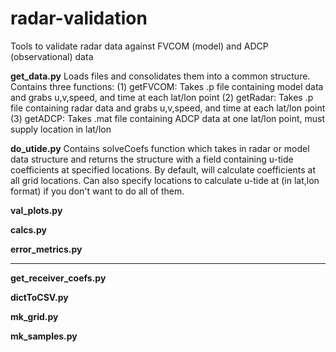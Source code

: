 # radar-validation
Tools to validate radar data against FVCOM (model) and ADCP (observational) data

**get_data.py**
Loads files and consolidates them into a common structure. Contains three functions:
(1) getFVCOM: Takes .p file containing model data and grabs u,v,speed, and time at each lat/lon point
(2) getRadar: Takes .p file containing radar data and grabs u,v,speed, and time at each lat/lon point
(3) getADCP: Takes .mat file containing ADCP data at one lat/lon point, must supply location in lat/lon

**do_utide.py**
Contains solveCoefs function which takes in radar or model data structure and returns the structure with a field containing u-tide coefficients at specified locations. By default, will calculate coefficients at all grid locations. Can also specify locations to calculate u-tide at (in lat,lon format) if you don't want to do all of them. 

**val_plots.py**

**calcs.py**

**error_metrics.py**

**********************************************************************************************************************************************************
**get_receiver_coefs.py**

**dictToCSV.py**

**mk_grid.py**

**mk_samples.py**


